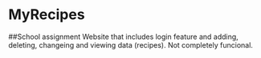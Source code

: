 # MyRecipes

##School assignment
Website that includes login feature and adding, deleting, changeing and viewing data (recipes). Not completely funcional.
